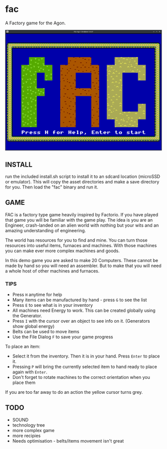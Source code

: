 # fac
A Factory game for the Agon.

![FAC Screenshot](title_screen.png "FAC a new game for the Agon")

## INSTALL
run the included install.sh script to install it to an sdcard location (microSSD or emulator).
This will copy the asset directories and make a save directory for you.
Then load the "fac" binary and run it.

## GAME
FAC is a factory type game heavily inspired by Factorio.  If you have played that game you will be familiar with the game play.
The idea is you are an Engineer, crash-landed on an alien world with nothing but your wits and an amazing understanding of engineering.

The world has resources for you to find and mine.  You can turn those resources into useful items, furnaces and machines.
With those machines you can make ever more complex machines and goods.

In this demo game you are asked to make 20 Computers.  These cannot be made by hand so you will need an assembler.
But to make that you will need a whole host of other machines and furnaces.

### TIPS
- Press `H` anytime for help
- Many items can be manufactured by hand - press `G` to see the list
- Press `E` to see what is in your inventory 
- All machines need Energy to work.  This can be created globally using the Generator.
- Press `I` with the cursor over an object to see info on it. (Generators show global energy)
- Belts can be used to move items
- Use the File Dialog `F` to save your game progress

To place an item:
- Select it from the inventory.  Then it is in your hand.  Press `Enter` to place it.
- Pressing `P` will bring the currently selected item to hand ready to place again with `Enter`.
- Don't forget to rotate machines to the correct orientation when you place them

If you are too far away to do an action the yellow cursor turns grey.

## TODO
- SOUND
- technology tree
- more complex game
- more recipies
- Needs optimisation - belts/items movement isn't great
